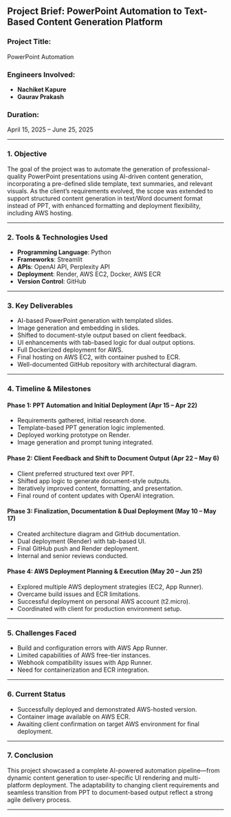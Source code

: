 ## **Project Brief: PowerPoint Automation to Text-Based Content Generation Platform**

### **Project Title:**

PowerPoint Automation

### **Engineers Involved:**

* **Nachiket Kapure**
* **Gaurav Prakash**

### **Duration:**

April 15, 2025 – June 25, 2025

---

### **1. Objective**

The goal of the project was to automate the generation of professional-quality PowerPoint presentations using AI-driven content generation, incorporating a pre-defined slide template, text summaries, and relevant visuals. As the client’s requirements evolved, the scope was extended to support structured content generation in text/Word document format instead of PPT, with enhanced formatting and deployment flexibility, including AWS hosting.

---

### **2. Tools & Technologies Used**

* **Programming Language**: Python
* **Frameworks**: Streamlit
* **APIs**: OpenAI API, Perplexity API
* **Deployment**: Render, AWS EC2, Docker, AWS ECR
* **Version Control**: GitHub

---

### **3. Key Deliverables**

* AI-based PowerPoint generation with templated slides.
* Image generation and embedding in slides.
* Shifted to document-style output based on client feedback.
* UI enhancements with tab-based logic for dual output options.
* Full Dockerized deployment for AWS.
* Final hosting on AWS EC2, with container pushed to ECR.
* Well-documented GitHub repository with architectural diagram.

---

### **4. Timeline & Milestones**

#### **Phase 1: PPT Automation and Initial Deployment (Apr 15 – Apr 22)**

* Requirements gathered, initial research done.
* Template-based PPT generation logic implemented.
* Deployed working prototype on Render.
* Image generation and prompt tuning integrated.

#### **Phase 2: Client Feedback and Shift to Document Output (Apr 22 – May 6)**

* Client preferred structured text over PPT.
* Shifted app logic to generate document-style outputs.
* Iteratively improved content, formatting, and presentation.
* Final round of content updates with OpenAI integration.

#### **Phase 3: Finalization, Documentation & Dual Deployment (May 10 – May 17)**

* Created architecture diagram and GitHub documentation.
* Dual deployment (Render) with tab-based UI.
* Final GitHub push and Render deployment.
* Internal and senior reviews conducted.

#### **Phase 4: AWS Deployment Planning & Execution (May 20 – Jun 25)**

* Explored multiple AWS deployment strategies (EC2, App Runner).
* Overcame build issues and ECR limitations.
* Successful deployment on personal AWS account (t2.micro).
* Coordinated with client for production environment setup.

---

### **5. Challenges Faced**

* Build and configuration errors with AWS App Runner.
* Limited capabilities of AWS free-tier instances.
* Webhook compatibility issues with App Runner.
* Need for containerization and ECR integration.

---

### **6. Current Status**

* Successfully deployed and demonstrated AWS-hosted version.
* Container image available on AWS ECR.
* Awaiting client confirmation on target AWS environment for final deployment.

---

### **7. Conclusion**

This project showcased a complete AI-powered automation pipeline—from dynamic content generation to user-specific UI rendering and multi-platform deployment. The adaptability to changing client requirements and seamless transition from PPT to document-based output reflect a strong agile delivery process.

---
